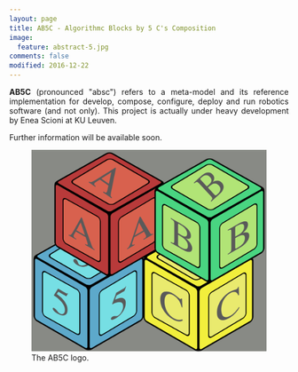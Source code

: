 ```yaml
---
layout: page
title: AB5C - Algorithmc Blocks by 5 C's Composition
image:
  feature: abstract-5.jpg
comments: false
modified: 2016-12-22
---
```


<p align="justify">
<b>AB5C</b> (pronounced "absc") refers to a meta-model and its reference implementation for
develop, compose, configure, deploy and run robotics software (and not only).
This project is actually under heavy development by Enea Scioni at KU Leuven.
</p>

Further information will be available soon.

<figure>
  <img src="/images/ab5c/ab5c.png" alt="">
  <figcaption>The AB5C logo.</figcaption>
</figure>
<!--<figure class="half">
	<img src="/images/image-filename-1.jpg" alt="">
	<img src="/images/image-filename-2.jpg" alt="">
	<figcaption>Caption describing these two images.</figcaption>
</figure>-->